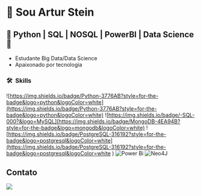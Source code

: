 # 👋 Sou **Artur Stein**

## 🧠 Python | SQL | NOSQL | PowerBI | Data Science 🧠

- Estudante Big Data/Data Science
- Apaixonado por tecnologia
  
### 🛠 &nbsp;Skills

![https://img.shields.io/badge/Python-3776AB?style=for-the-badge&logo=python&logoColor=white](https://img.shields.io/badge/Python-3776AB?style=for-the-badge&logo=python&logoColor=white)
![https://img.shields.io/badge/-SQL-000?&logo=MySQL](https://img.shields.io/badge/MongoDB-4EA94B?style=for-the-badge&logo=mongodb&logoColor=white)
![https://img.shields.io/badge/PostgreSQL-316192?style=for-the-badge&logo=postgresql&logoColor=white](https://img.shields.io/badge/PostgreSQL-316192?style=for-the-badge&logo=postgresql&logoColor=white
)
![Power Bi](https://img.shields.io/badge/power_bi-F2C811?style=for-the-badge&logo=powerbi&logoColor=black)
![Neo4J](https://img.shields.io/badge/Neo4j-008CC1?style=for-the-badge&logo=neo4j&logoColor=white)


## Contato
<div>
  <a href="https://www.linkedin.com/in/artur-stein-carmo/" target="_blank"><img src="https://img.shields.io/badge/-LinkedIn-%230077B5?style=for-the-badge&logo=linkedin&logoColor=white" target="_blank"></a> 
</div>

<div>
<!-- ![Snake animation](https://github.com/aluipio/aluipio/blob/output/github-contribution-grid-snake.svg) -->
</div>
